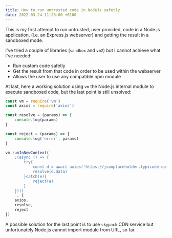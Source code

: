 ```yaml
---
title: How to run untrusted code in NodeJs safetly
date: 2022-03-24 11:28:00 +0100
---
```




This is my first attempt to run untrusted, user provided, code in a Node.js application, (i.e. an Express.js webserver) and getting the result in a sandboxed mode.

I've tried a couple of libraries (`sandbox` and `vm2`) but I cannot achieve what I've needed:

- Run custom code safetly
- Get the result from that code in order to be used within the webserver
- Allows the user to use any compatible npm module

At last, here a working solution using `vm` the Node.js internal module to execute sandboxed code, but the last point is still unsolved:

```js
const vm = require('vm')
const axios = require('axios')

const resolve = (params) => {
    console.log(params)
}

const reject = (params) => {
    console.log('error', params)
}

vm.runInNewContext(`
    ;(async () => {
        try{
            const d = await axios('https://jsonplaceholder.typicode.com/todos/1')
            resolve(d.data)
        }catch(e){
            reject(e)
        }
    })()
    `, {
    axios,
    resolve,
    reject
})
```

A possible solution for the last point is to use `skypack` CDN service but unfortunately Node.js cannot import module from URL, so far.